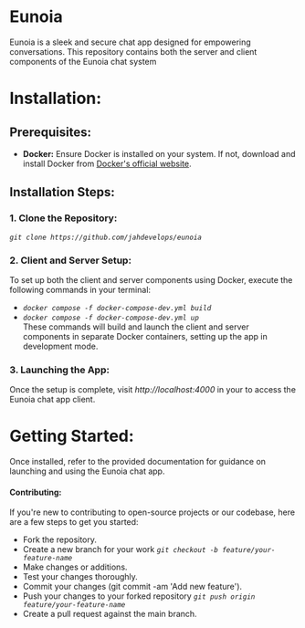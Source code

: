 # Eunoia
Eunoia is a sleek and secure chat app designed for empowering conversations. This repository contains both the server and client components of the Eunoia chat system

# Installation:
## Prerequisites:
- **Docker:** Ensure Docker is installed on your system. If not, download and install Docker from [Docker's official website](https://www.docker.com/get-started).

## Installation Steps:
### 1. Clone the Repository: 
*`git clone https://github.com/jahdevelops/eunoia`*
### 2. Client and Server Setup: 
To set up both the client and server components using Docker, execute the following commands in your terminal:
- *`docker compose -f docker-compose-dev.yml build`*
- *`docker compose -f docker-compose-dev.yml up`* <br>
These commands will build and launch the client and server components in separate Docker containers, setting up the app in development mode.
### 3. Launching the App:
Once the setup is complete, visit *http://localhost:4000* in your to access the Eunoia chat app client.

# Getting Started:
Once installed, refer to the provided documentation for guidance on launching and using the Eunoia chat app.

#### Contributing:
If you're new to contributing to open-source projects or our codebase, here are a few steps to get you started:
- Fork the repository.
- Create a new branch for your work *`git checkout -b feature/your-feature-name`*
- Make changes or additions.
- Test your changes thoroughly.
- Commit your changes (git commit -am 'Add new feature').
- Push your changes to your forked repository *`git push origin feature/your-feature-name`*
- Create a pull request against the main branch.
